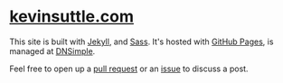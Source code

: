 # [kevinsuttle.com](https://kevinsuttle.com)

This site is built with [Jekyll](https://jekyllrb.com), and [Sass](https://sass-lang.com). It's hosted with [GitHub Pages](https://pages.github.com), is managed at [DNSimple](https://dnsimple.com).

Feel free to open up a [pull request](https://github.com/kevinSuttle/kevinsuttle.github.io/pulls) or an [issue](https://github.com/kevinSuttle/kevinsuttle.github.io/issues) to discuss a post.
